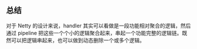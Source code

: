 
## 总结
对于 Netty 的设计来说，handler 其实可以看做是一段功能相对聚合的逻辑，然后通过 pipeline 把这些一个个小的逻辑聚合起来，串起一个功能完整的逻辑链。既然可以把逻辑串起来，也可以做到动态删除一个或多个逻辑。